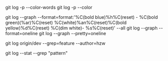 git log -p --color-words
git log -p --color

git log --graph --format=format:'%C(bold blue)%h%C(reset) - %C(bold green)(%ar)%C(reset) %C(white)%an%C(reset)%C(bold yellow)%d%C(reset) %C(dim white)- %s%C(reset)' --all
git log --graph --format=oneline
git log --graph --pretty=oneline

git log origin/dev --grep=feature --author=hzw

git log --stat --grep "pattern"

